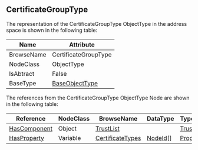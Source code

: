 <!-- objecttype -->
## CertificateGroupType

The representation of the CertificateGroupType ObjectType in the address space is shown in the following table:  

|Name|Attribute|
|---|---|
|BrowseName|CertificateGroupType|
|NodeClass|ObjectType|
|IsAbtract|False|
|BaseType|[BaseObjectType](../../../Part5/ObjectTypes/BaseObjectType/readme.md)|

The references from the CertificateGroupType ObjectType Node are shown in the following table:  

|Reference|NodeClass|BrowseName|DataType|TypeDefinition|ModellingRule|
|---|---|---|---|---|---|
|[HasComponent](../../../Part3/ReferenceTypes/HasComponent/readme.md)|Object|[TrustList](#TrustList)||[TrustListType](../../Part12/ObjectTypes/TrustListType/readme.md)|[Mandatory](../../Objects/Mandatory/readme.md)|
|[HasProperty](../../../Part3/ReferenceTypes/HasProperty/readme.md)|Variable|[CertificateTypes](#CertificateTypes)|[NodeId](../../../Part3/DataTypes/NodeId/readme.md)[]|[PropertyType](../../Part5/VariableTypes/PropertyType/readme.md)|[Mandatory](../../Objects/Mandatory/readme.md)|


